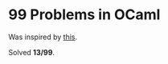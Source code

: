 # 99 Problems in OCaml #

Was inspired by [this](http://ocaml.org/tutorials/99problems.html).

Solved **13/99**.
